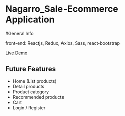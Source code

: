 # Nagarro_Sale-Ecommerce Application

#General Info

front-end: Reactjs, Redux, Axios, Sass, react-bootstrap

[Live Demo](https://quintuslabs.github.io/fashion-cube)

## Future Features

- Home (List products)
- Detail products
- Product category
- Recommended products
- Cart
- Login / Register


